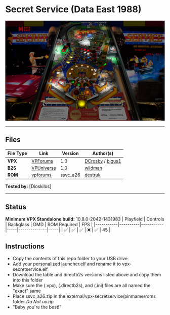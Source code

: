 # Secret Service (Data East 1988)

![Table Preview](../../images/vpx-secret-service-preview.jpg)

---

## Files
| File Type | Link | Version | Author(s) | 
|-----------|--------|----------|--------------|
| **VPX** | [VPForums](https://www.vpforums.org/index.php?app=downloads&showfile=18615) | 1.0 | [DCrosby](https://vpuniverse.com/profile/26275-dcrosby/) / [bigus1](https://www.vpforums.org/index.php?showuser=107629) |
| **B2S** | [VPUniverse](https://vpuniverse.com/files/file/2539-secret-service-data-east-1988/) | 1.0 | [wildman](https://vpuniverse.com/profile/5-wildman/) |
| **ROM** | [vpforums](https://www.vpforums.org/index.php?app=downloads&showfile=815) | ssvc_a26 | [destruk](https://www.vpforums.org/index.php?showuser=5) |

**Tested by:** [Dioskilos]

---
## Status 

**Minimum VPX Standalone build:** 10.8.0-2042-1431983
| Playfield | Controls | Backglass | DMD | ROM Required | FPS | 
|-----------|----------|-----------|-----|--------------|-----|
| :white_check_mark: | :white_check_mark: | :white_check_mark: | :x: | :white_check_mark: | 45 |

## Instructions

- Copy the contents of this repo folder to your USB drive
- Add your personalized launcher.elf and rename it to vpx-secretservice.elf
- Download the table and directb2s versions listed above and copy them into this folder
- Make sure the (.vpx), (.directb2s), and (.ini) files are all named the "exact" same
- Place ssvc_a26.zip in the external/vpx-secretservice/pinmame/roms folder *Do Not unzip*
- "Baby you're the best!"
